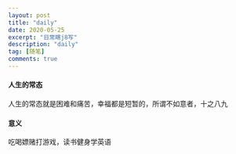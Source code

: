 ```yaml
---
layout: post
title: "daily"
date: 2020-05-25
excerpt: "日常瞎j8写"
description: "daily"
tag: [随笔]
comments: true
---
```


#### 人生的常态

人生的常态就是困难和痛苦，幸福都是短暂的，所谓不如意者，十之八九

#### 意义

吃喝嫖赌打游戏，读书健身学英语